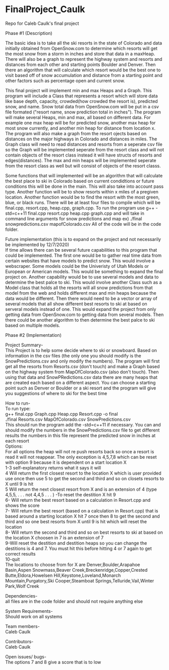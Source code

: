 # FinalProject_Caulk
Repo for Caleb Caulk's final project  
  
Phase #1 (Description)  

The basic idea is to take all the ski resorts in the state of Colorado and data initially obtained from OpenSnow.com to determine which resorts will get the most snow from a storm in inches and store that data in a maxHeap. There will also be a graph to represent the highway system and resorts and distances from each other and starting points Boulder and Denver. Then there an algorithm that will calculate which resort would be the best one to visit based off of snow accumulation and distance from a starting point and other factors such as percentage open and current snow.
  
This final project will implement min and max Heaps and a Graph. This program will include a Class that represents a resort which will store data like base depth, capacity, crowded(how crowded the resort is), predicted snow, and name. Snow total data from OpenSnow.com will be put in a csv file formated ("resort name, snow prediction total in inches"). The program will make several Heaps, min and max, all based on different data. For example one max heap will be for predicted snow, another max heap for most snow currently, and another min heap for distance from location x. The program will also make a graph from the resort ojects based on distances on the major highways in Colorado and distances in miles. The Graph class will need to read distances and resorts from a seperate csv file so the Graph will be implemented seperate from the resort class and will not contain objects of the resort class instead it will have structs of resorts and edges(distances). The max and min heaps will be implemented seperate from the resort class as well but will consist of objects of the resort classs. 
  
Some functions that will implemented will be an algorithm that will calculate the best place to ski in Colorado based on current condidtions or future conditions this will be done in the main. This will also take into account pass type. Another function will be to show resorts within x miles of a pregiven location. Another function would be to find the resort with the most green, blue, or black runs. There will be at least four files to compile which will be final.cpp, resort.cpp, heap.cpp, graph.cpp. To run the program use g++ -std=c++11 final.cpp resort.cpp heap.cpp graph.cpp and will take in command line arguments for snow predictions and map ex) ./final snowpredictions.csv mapofColorado.csv All of the code will be in the code folder.
  
Future implementation (this is to expand on the project and not necessarily be implemented by 12/7/2020)  
If time allows there can be several future capabilities to this program that could be implemented. The first one would be to gather real time data from certain websites that have models to predict snow. This would involve a webscraper. Some models could be the Univeristy of Utah Models or European or American models. This would be something to expand the final project on. Another capability would be to use several models and data to determine the best palce to ski. This would involve another Class such as a Model class that holds all the resorts will all snow predictions from that model from the web and holds different max and min heaps because the data would be different. Then there would need to be a vector or array of several models that all show different best resorts to ski at based on serveral models instead of one. This would expand the project from only getting data from OpenSnow.com to getting data from several models. Then there could be another algorithm to then determine the best palce to ski based on multiple models.  
  
Phase #2 (Implementation)  
  
Project Summary-  
  This Project is to help some decide where to ski or snowboard. Based on information in the csv files (the only one you should modify is the SnowPredictions.csv and only modify the numbers). The program will first get all the resorts from Resorts.csv (don't touch) and make a Graph based on the highway system from MapOfColorado.csv (also don't touch). Then using that data and SnowPRedictions.csv data there are many heaps that are created each based on a different aspect. You can choose a starting point such as Denver or Boulder or a ski resort and the program will give you suggestions of where to ski for the best time

  How to run-  
  To run type:  
  g++ final.cpp Graph.cpp Heap.cpp Resort.cpp -o final  
  ./final Resorts.csv MapOfColorado.csv SnowPredictions.csv  
  This should run the program add the -std=c++11 if necessary.
  You can and should modify the numbers in the SnowPredictions.csv file to get different results the numbers in this file represent the predicted snow in inches at each resort  
  Options:  
  For all options the heap will not re push resorts back so once a resort is read it will not reappear. The only exception is 4,5,7,8 which can be reset with option 9 because it is dependent on a start location X  
  1-3 self-explanatory returns what it says it will  
  4 Will return the first closest resort to the location X which is user provided use once then use 5 to get the second and third and so on closets resorts to X until 9 is hit  
  5 Will return the next closest resort from X and is an extension of 4 (type 4,5,5, . . . not 4,4,5 . . . )
  -To reset the destition X hit 9  
  6- Will return the best resort based on a calculation in Resort.cpp and shows the score  
  7- Will return the best resort (based on a calculation in Resort.cpp) that is based around a starting location X hit 7 once then 8 to get the second and third and so one best resorts from X until 9 is hit which will reset the location  
  8- Will return the second and third and so on best resorts to ski at based on the location X choosen in 7 is an extension of 7  
  9-Will reset the destition and destition heaps so you can change the destitions is 4 and 7. You must hit this before hitting 4 or 7 again to get correct results  
  10-quit  
  The locations to choose from for X are Denver,Boulder,Arapahoe Basin,Aspen Snowmass,Beaver Creek,Breckenridge,Copper,Crested Butte,Eldora,Howelsen Hill,Keystone,Loveland,Monarch Mountain,Purgatory,Ski Cooper,Steamboat Springs,Telluride,Vail,Winter Park,Wolf Creek

  Dependencies-  
  all files are in the code folder and should not require anything else

  System Requirements-  
  Should work on all systems

  Team members-  
  Caleb Caulk

  Contributors-  
  Caleb Caulk

  Open issues/ bugs-  
  The options 7 and 8 give a score that is to low

